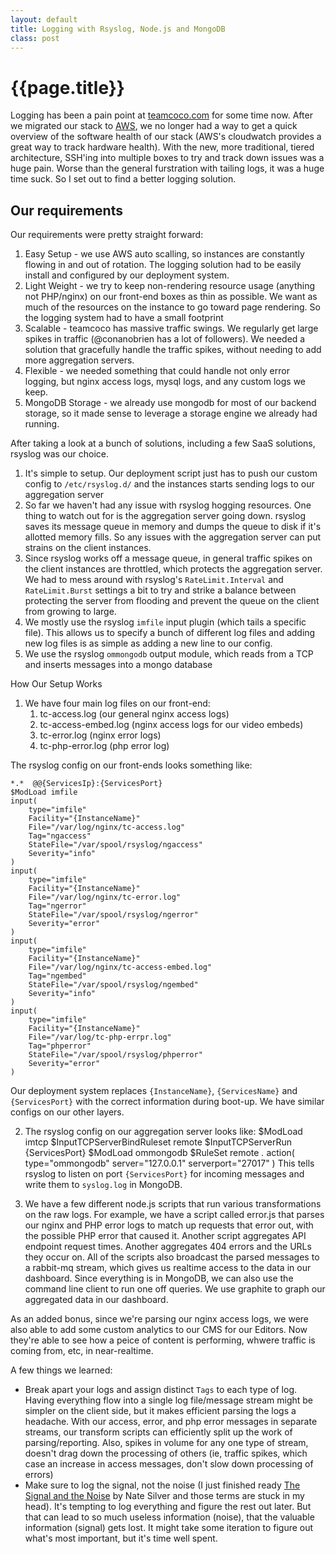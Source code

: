 ```yaml
---
layout: default
title: Logging with Rsyslog, Node.js and MongoDB
class: post
---
```


{{page.title}}
================================


Logging has been a pain point at [teamcoco.com](http://teamcoco.com) for some time now. After we migrated our stack to [AWS](http://aws.amazon.com), we no longer had a way to get a quick overview of the software health of our stack (AWS's cloudwatch provides a great way to track hardware health). With the new, more traditional, tiered architecture, SSH'ing into multiple boxes to try and track down issues was a huge pain. Worse than the general furstration with tailing logs, it was a huge time suck. So I set out to find a better logging solution.

Our requirements
-----------------
Our requirements were pretty straight forward:

 1. Easy Setup - we use AWS auto scalling, so instances are constantly flowing in and out of rotation. The logging solution had to be easily install and configured by our deployment system.
 2. Light Weight - we try to keep non-rendering resource usage (anything not PHP/nginx) on our front-end boxes as thin as possible. We want as much of the resources on the instance to go toward page rendering. So the logging system had to have a small footprint
 3. Scalable - teamcoco has massive traffic swings. We regularly get large spikes in traffic (@conanobrien has a lot of followers). We needed a solution that gracefully handle the traffic spikes, without needing to add more aggregation servers.
 4. Flexible - we needed something that could handle not only error logging, but nginx access logs, mysql logs, and any custom logs we keep.
 5. MongoDB Storage - we already use mongodb for most of our backend storage, so it made sense to leverage a storage engine we already had running.

After taking a look at a bunch of solutions, including a few SaaS solutions, rsyslog was our choice.
1. It's simple to setup. Our deployment script just has to push our custom config to `/etc/rsyslog.d/` and the instances starts sending logs to our aggregation server
2. So far we haven't had any issue with rsyslog hogging resources. One thing to watch out for is the aggregation server going down. rsyslog saves its message queue in memory and dumps the queue to disk if it's allotted memory fills. So any issues with the aggregation server can put strains on the client instances.
3. Since rsyslog works off a message queue, in general traffic spikes on the client instances are throttled, which protects the aggregation server. We had to mess around with rsyslog's `RateLimit.Interval` and `RateLimit.Burst` settings a bit to try and strike a balance between protecting the server from flooding and prevent the queue on the client from growing to large.
4. We mostly use the rsyslog `imfile` input plugin (which tails a specific file). This allows us to specify a bunch of different log files and adding new log files is as simple as adding a new line to our config.
5. We use the rsyslog `ommongodb` output module, which reads from a TCP and inserts messages into a mongo database

How Our Setup Works
1. We have four main log files on our front-end:
    1. tc-access.log (our general nginx access logs)
    2. tc-access-embed.log (nginx access logs for our video embeds)
    3. tc-error.log (nginx error logs)
    4. tc-php-error.log (php error log)

The rsyslog config on our front-ends looks something like:

    *.*  @@{ServicesIp}:{ServicesPort}
    $ModLoad imfile
    input(
        type="imfile"
        Facility="{InstanceName}"
        File="/var/log/nginx/tc-access.log"
        Tag="ngaccess"
        StateFile="/var/spool/rsyslog/ngaccess"
        Severity="info"
    )
    input(
        type="imfile"
        Facility="{InstanceName}"
        File="/var/log/nginx/tc-error.log"
        Tag="ngerror"
        StateFile="/var/spool/rsyslog/ngerror"
        Severity="error"
    )
    input(
        type="imfile"
        Facility="{InstanceName}"
        File="/var/log/nginx/tc-access-embed.log"
        Tag="ngembed"
        StateFile="/var/spool/rsyslog/ngembed"
        Severity="info"
    )
    input(
        type="imfile"
        Facility="{InstanceName}"
        File="/var/log/tc-php-errpr.log"
        Tag="phperror"
        StateFile="/var/spool/rsyslog/phperror"
        Severity="error"
    )

Our deployment system replaces `{InstanceName}`, `{ServicesName}` and `{ServicesPort}` with the correct information during boot-up. We have similar configs on our other layers.

2. The rsyslog config on our aggregation server looks like:
    $ModLoad imtcp
    $InputTCPServerBindRuleset remote
    $InputTCPServerRun {ServicesPort}
    $ModLoad ommongodb
    $RuleSet remote
    *.* action(
        type="ommongodb"
        server="127.0.0.1"
        serverport="27017"
    )
This tells rsyslog to listen on port `{ServicesPort}` for incoming messages and write them to `syslog.log` in MongoDB.

3. We have a few different node.js scripts that run various transformations on the raw logs. For example, we have a script called error.js that parses our nginx and PHP error logs to match up requests that error out, with the possible PHP error that caused it. Another script aggregates API endpoint request times. Another aggregates 404 errors and the URLs they occur on. All of the scripts also broadcast the parsed messages to a rabbit-mq stream, which gives us realtime access to the data in our dashboard. Since everything is in MongoDB, we can also use the command line client to run one off queries. We use graphite to graph our aggregated data in our dashboard.

As an added bonus, since we're parsing our nginx access logs, we were also able to add some custom analytics to our CMS for our Editors. Now they're able to see how a peice of content is performing, whwere traffic is coming from, etc, in near-realtime.

A few things we learned:
 * Break apart your logs and assign distinct `Tags` to each type of log. Having everything flow into a single log file/message stream might be simpler on the client side, but it makes efficient parsing the logs a headache. With our access, error, and php error messages in separate streams, our transform scripts can efficiently split up the work of parsing/reporting. Also, spikes in volume for any one type of stream, doesn't drag down the processing of others (ie, traffic spikes, which case an increase in access messages, don't slow down processing of errors)
 * Make sure to log the signal, not the noise (I just finished ready [The Signal and the Noise](http://www.amazon.com/dp/159420411X) by Nate Silver and those terms are stuck in my head). It's tempting to log everything and figure the rest out later. But that can lead to so much useless information (noise), that the valuable information (signal) gets lost. It might take some iteration to figure out what's most important, but it's time well spent.





